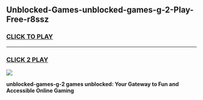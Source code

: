 
## Unblocked-Games-unblocked-games-g-2-Play-Free-r8ssz
<h3>
<a href="https://premium76.site?title=unblocked-games-g-2&ref=10A">CLICK TO PLAY</a></h3>
<hr>

<h3>
<a href="https://premium76.site?title=unblocked-games-g-2&ref=10A">CLICK 2 PLAY</a>
  
</h3>

<a href="https://premium76.site?title=unblocked-games-g-2&ref=10A"><img src="https://clearcache.store/games.png"></a>


**unblocked-games-g-2 games unblocked: Your Gateway to Fun and Accessible Online Gaming**
